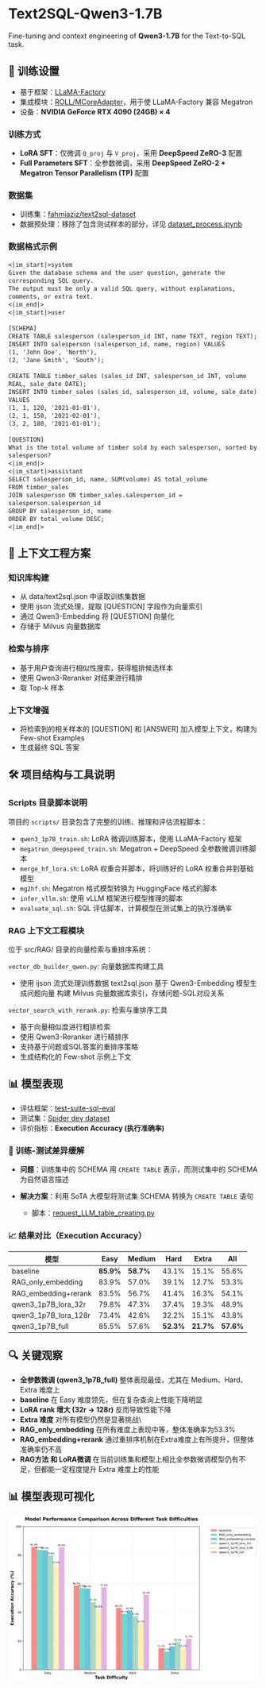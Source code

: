 # Text2SQL-Qwen3-1.7B

Fine-tuning and context engineering of **Qwen3-1.7B** for the Text-to-SQL task.

## 📖 训练设置

* 基于框架：[LLaMA-Factory](https://github.com/hiyouga/LLaMA-Factory)
* 集成模块：[ROLL/MCoreAdapter](https://github.com/alibaba/ROLL/tree/main/mcore_adapter)，用于使 LLaMA-Factory 兼容 Megatron
* 设备：**NVIDIA GeForce RTX 4090 (24GB) × 4**

### 训练方式

* **LoRA SFT**：仅微调 `Q_proj` 与 `V_proj`，采用 **DeepSpeed ZeRO-3** 配置
* **Full Parameters SFT**：全参数微调，采用 **DeepSpeed ZeRO-2 + Megatron Tensor Parallelism (TP)** 配置

### 数据集

* 训练集：[fahmiaziz/text2sql-dataset](https://huggingface.co/datasets/fahmiaziz/text2sql-dataset)
* 数据预处理：移除了包含测试样本的部分，详见 [dataset\_process.ipynb](https://github.com/Qianvenh/Text2SQL-Qwen3-1p7B/blob/main/data/dataset_process/dataset_process.ipynb)

### 数据格式示例

```text
<|im_start|>system
Given the database schema and the user question, generate the corresponding SQL query. 
The output must be only a valid SQL query, without explanations, comments, or extra text.
<|im_end|>
<|im_start|>user

[SCHEMA]
CREATE TABLE salesperson (salesperson_id INT, name TEXT, region TEXT);
INSERT INTO salesperson (salesperson_id, name, region) VALUES 
(1, 'John Doe', 'North'), 
(2, 'Jane Smith', 'South');

CREATE TABLE timber_sales (sales_id INT, salesperson_id INT, volume REAL, sale_date DATE);
INSERT INTO timber_sales (sales_id, salesperson_id, volume, sale_date) VALUES 
(1, 1, 120, '2021-01-01'), 
(2, 1, 150, '2021-02-01'), 
(3, 2, 180, '2021-01-01');

[QUESTION]
What is the total volume of timber sold by each salesperson, sorted by salesperson?
<|im_end|>
<|im_start|>assistant
SELECT salesperson_id, name, SUM(volume) AS total_volume 
FROM timber_sales 
JOIN salesperson ON timber_sales.salesperson_id = salesperson.salesperson_id 
GROUP BY salesperson_id, name 
ORDER BY total_volume DESC;
<|im_end|>
```

## 🧩 上下文工程方案

### 知识库构建

- 从 data/text2sql.json 中读取训练集数据
- 使用 ijson 流式处理，提取 [QUESTION] 字段作为向量索引
- 通过 Qwen3-Embedding 将 [QUESTION] 向量化
- 存储于 Milvus 向量数据库

### 检索与排序

- 基于用户查询进行相似性搜索，获得粗排候选样本
- 使用 Qwen3-Reranker 对结果进行精排
- 取 Top-k 样本

### 上下文增强

- 将检索到的相关样本的 [QUESTION] 和 [ANSWER] 加入模型上下文，构建为 Few-shot Examples
- 生成最终 SQL 答案

## 🛠️ 项目结构与工具说明

### Scripts 目录脚本说明

项目的 `scripts/` 目录包含了完整的训练、推理和评估流程脚本：

* `qwen3_1p7B_train.sh`: LoRA 微调训练脚本，使用 LLaMA-Factory 框架
* `megatron_deepspeed_train.sh`: Megatron + DeepSpeed 全参数微调训练脚本
* `merge_hf_lora.sh`: LoRA 权重合并脚本，将训练好的 LoRA 权重合并到基础模型
* `mg2hf.sh`: Megatron 格式模型转换为 HuggingFace 格式的脚本
* `infer_vllm.sh`: 使用 vLLM 框架进行模型推理的脚本
* `evaluate_sql.sh`: SQL 评估脚本，计算模型在测试集上的执行准确率

### RAG 上下文工程模块

位于 src/RAG/ 目录的向量检索与重排序系统：

`vector_db_builder_qwen.py`: 向量数据库构建工具

- 使用 ijson 流式处理训练数据 text2sql.json
基于 Qwen3-Embedding 模型生成问题向量
构建 Milvus 向量数据库索引，存储问题-SQL对应关系

`vector_search_with_rerank.py`: 检索与重排序工具

- 基于向量相似度进行粗排检索
- 使用 Qwen3-Reranker 进行精排序
- 支持基于问题或SQL答案的重排序策略
- 生成结构化的 Few-shot 示例上下文

## 📊 模型表现

* 评估框架：[test-suite-sql-eval](https://github.com/Qianvenh/Text2SQL-Qwen3-1p7B/tree/main/test-suite-sql-eval)
* 测试集：[Spider dev dataset](https://github.com/eosphoros-ai/DB-GPT-Hub/blob/main/src/dbgpt-hub-sql/dbgpt_hub_sql/data/eval_data/dev_sql.json)
* 评价指标：**Execution Accuracy (执行准确率)**

### 🔧 训练-测试差异缓解

* **问题**：训练集中的 SCHEMA 用 `CREATE TABLE` 表示，而测试集中的 SCHEMA 为自然语言描述
* **解决方案**：利用 SoTA 大模型将测试集 SCHEMA 转换为 `CREATE TABLE` 语句

  * 脚本：[request\_LLM\_table\_creating.py](https://github.com/Qianvenh/Text2SQL-Qwen3-1p7B/blob/main/data/dataset_process/request_LLM_table_creating.py)

### 📈 结果对比（Execution Accuracy）

| 模型                      | Easy      | Medium    | Hard      | Extra     | All       |
| ----------------------- | --------- | --------- | --------- | --------- | --------- |
| baseline                | **85.9%** | **58.7%** | 43.1%     | 15.1%     | 55.6%     |
| RAG_only_embedding	    | 83.9%	    | 57.0%	    | 39.1%	    | 12.7%	    | 53.3%     | 
| RAG_embedding+rerank	  | 83.5%	    | 56.7%	    | 41.4%	    | 16.3%	    | 54.1%     |
| qwen3\_1p7B\_lora\_32r  | 79.8%     | 47.3%     | 37.4%     | 19.3%     | 48.9%     |
| qwen3\_1p7B\_lora\_128r | 73.4%     | 42.6%     | 32.2%     | 15.1%     | 43.8%     |
| qwen3\_1p7B\_full       | 85.5%     | 57.6%     | **52.3%** | **21.7%** | **57.6%** |


## 🔍 关键观察

* **全参数微调 (qwen3\_1p7B\_full)** 整体表现最佳，尤其在 Medium、Hard、Extra 难度上
* **baseline** 在 Easy 难度领先，但在复杂查询上性能下降明显
* **LoRA rank 增大 (32r → 128r)** 反而导致性能下降
* **Extra 难度** 对所有模型仍然是显著挑战\
* **RAG_only_embedding** 在所有难度上表现中等，整体准确率为53.3%
* **RAG_embedding+rerank** 通过重排序机制在Extra难度上有所提升，但整体准确率仍不高
* **RAG方法 和 LoRA微调** 在当前训练集和模型上相比全参数微调模型仍有不足，但都能一定程度提升 Extra 难度上的性能


## 📊 模型表现可视化

![难度级别对比柱状图](figs/model_performance_comparison.png)
